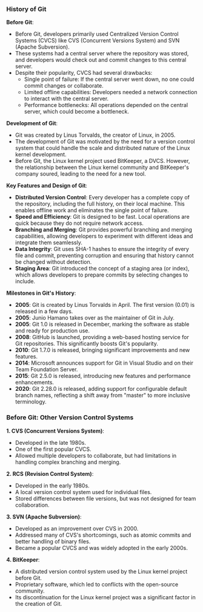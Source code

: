 ### History of Git

**Before Git**:
- Before Git, developers primarily used Centralized Version Control Systems (CVCS) like CVS (Concurrent Versions System) and SVN (Apache Subversion).
- These systems had a central server where the repository was stored, and developers would check out and commit changes to this central server.
- Despite their popularity, CVCS had several drawbacks:
  - Single point of failure: If the central server went down, no one could commit changes or collaborate.
  - Limited offline capabilities: Developers needed a network connection to interact with the central server.
  - Performance bottlenecks: All operations depended on the central server, which could become a bottleneck.

**Development of Git**:
- Git was created by Linus Torvalds, the creator of Linux, in 2005.
- The development of Git was motivated by the need for a version control system that could handle the scale and distributed nature of the Linux kernel development.
- Before Git, the Linux kernel project used BitKeeper, a DVCS. However, the relationship between the Linux kernel community and BitKeeper's company soured, leading to the need for a new tool.

**Key Features and Design of Git**:
- **Distributed Version Control**: Every developer has a complete copy of the repository, including the full history, on their local machine. This enables offline work and eliminates the single point of failure.
- **Speed and Efficiency**: Git is designed to be fast. Local operations are quick because they do not require network access.
- **Branching and Merging**: Git provides powerful branching and merging capabilities, allowing developers to experiment with different ideas and integrate them seamlessly.
- **Data Integrity**: Git uses SHA-1 hashes to ensure the integrity of every file and commit, preventing corruption and ensuring that history cannot be changed without detection.
- **Staging Area**: Git introduced the concept of a staging area (or index), which allows developers to prepare commits by selecting changes to include.

**Milestones in Git's History**:
- **2005**: Git is created by Linus Torvalds in April. The first version (0.01) is released in a few days.
- **2005**: Junio Hamano takes over as the maintainer of Git in July.
- **2005**: Git 1.0 is released in December, marking the software as stable and ready for production use.
- **2008**: GitHub is launched, providing a web-based hosting service for Git repositories. This significantly boosts Git's popularity.
- **2010**: Git 1.7.0 is released, bringing significant improvements and new features.
- **2014**: Microsoft announces support for Git in Visual Studio and on their Team Foundation Server.
- **2015**: Git 2.5.0 is released, introducing new features and performance enhancements.
- **2020**: Git 2.28.0 is released, adding support for configurable default branch names, reflecting a shift away from "master" to more inclusive terminology.

### Before Git: Other Version Control Systems

**1. CVS (Concurrent Versions System)**:
- Developed in the late 1980s.
- One of the first popular CVCS.
- Allowed multiple developers to collaborate, but had limitations in handling complex branching and merging.

**2. RCS (Revision Control System)**:
- Developed in the early 1980s.
- A local version control system used for individual files.
- Stored differences between file versions, but was not designed for team collaboration.

**3. SVN (Apache Subversion)**:
- Developed as an improvement over CVS in 2000.
- Addressed many of CVS's shortcomings, such as atomic commits and better handling of binary files.
- Became a popular CVCS and was widely adopted in the early 2000s.

**4. BitKeeper**:
- A distributed version control system used by the Linux kernel project before Git.
- Proprietary software, which led to conflicts with the open-source community.
- Its discontinuation for the Linux kernel project was a significant factor in the creation of Git.
